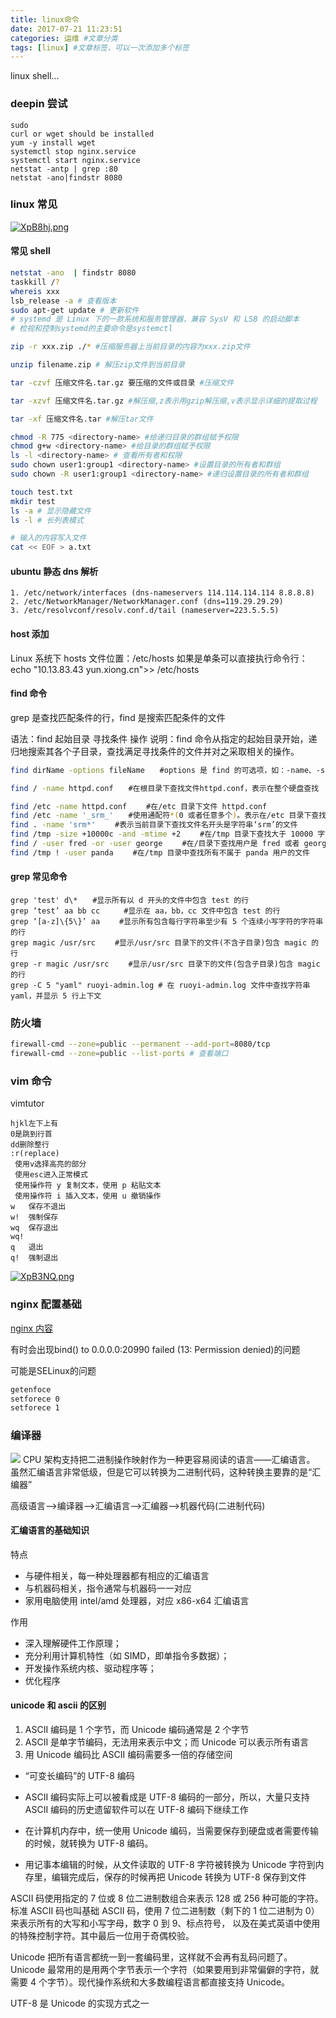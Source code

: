 ```yaml
---
title: linux命令
date: 2017-07-21 11:23:51
categories: 运维 #文章分类
tags: [linux] #文章标签，可以一次添加多个标签
---
```


linux shell...

<!-- more -->

### deepin 尝试

    sudo
    curl or wget should be installed
    yum -y install wget
    systemctl stop nginx.service
    systemctl start nginx.service
    netstat -antp | grep :80
    netstat -ano|findstr 8080

### linux 常见

<!-- ![](https://cdn.jsdelivr.net/gh/UniqueCrownClown/pic-bed/hexo/knowledge/linuxPic/order.png) -->

[![XpB8hj.png](https://s1.ax1x.com/2022/05/23/XpB8hj.png)](https://imgtu.com/i/XpB8hj)

#### 常见 shell

```bash
netstat -ano  | findstr 8080
taskkill /?
whereis xxx
lsb_release -a # 查看版本
sudo apt-get update # 更新软件
# systemd 是 Linux 下的一款系统和服务管理器，兼容 SysV 和 LSB 的启动脚本
# 检视和控制systemd的主要命令是systemctl

zip -r xxx.zip ./* #压缩服务器上当前目录的内容为xxx.zip文件

unzip filename.zip # 解压zip文件到当前目录

tar -czvf 压缩文件名.tar.gz 要压缩的文件或目录 #压缩文件

tar -xzvf 压缩文件名.tar.gz #解压缩,z表示用gzip解压缩,v表示显示详细的提取过程

tar -xf 压缩文件名.tar #解压tar文件

chmod -R 775 <directory-name> #给递归目录的群组赋予权限
chmod g+w <directory-name> #给目录的群组赋予权限
ls -l <directory-name> # 查看所有者和权限
sudo chown user1:group1 <directory-name> #设置目录的所有者和群组
sudo chown -R user1:group1 <directory-name> #递归设置目录的所有者和群组

touch test.txt
mkdir test
ls -a # 显示隐藏文件
ls -l # 长列表模式

# 输入的内容写入文件
cat << EOF > a.txt 

```

#### ubuntu 静态 dns 解析

    1. /etc/network/interfaces (dns-nameservers 114.114.114.114 8.8.8.8)
    2. /etc/NetworkManager/NetworkManager.conf (dns=119.29.29.29)
    3. /etc/resolvconf/resolv.conf.d/tail (nameserver=223.5.5.5)

#### host 添加

Linux 系统下 hosts 文件位置：/etc/hosts
如果是单条可以直接执行命令行：
echo "10.13.83.43 yun.xiong.cn">> /etc/hosts

#### find 命令

grep 是查找匹配条件的行，find 是搜索匹配条件的文件

语法：find 起始目录 寻找条件 操作
说明：find 命令从指定的起始目录开始，递归地搜索其各个子目录，查找满足寻找条件的文件并对之采取相关的操作。

```sh
find dirName -options fileName　　#options 是 find 的可选项，如：-name、-size、-mtime、-user、-group、-type、-perm、-exec、-o、-and、-print、-delete

find / -name httpd.conf　　#在根目录下查找文件httpd.conf，表示在整个硬盘查找

find /etc -name httpd.conf 　　#在/etc 目录下文件 httpd.conf
find /etc -name '_srm_'　　#使用通配符*(0 或者任意多个)。表示在/etc 目录下查找文件名中含有字符串‘srm’的文件
find . -name 'srm*' 　　#表示当前目录下查找文件名开头是字符串‘srm’的文件
find /tmp -size +10000c -and -mtime +2 　　#在/tmp 目录下查找大于 10000 字节并在最后 2 分钟内修改的文件
find / -user fred -or -user george 　　#在/目录下查找用户是 fred 或者 george 的文件文件
find /tmp ! -user panda 　　#在/tmp 目录中查找所有不属于 panda 用户的文件
```

#### grep 常见命令

```shell
grep 'test' d\*　　#显示所有以 d 开头的文件中包含 test 的行
grep ‘test’ aa bb cc 　　 #显示在 aa，bb，cc 文件中包含 test 的行
grep ‘[a-z]\{5\}’ aa 　　#显示所有包含每行字符串至少有 5 个连续小写字符的字符串的行
grep magic /usr/src 　　#显示/usr/src 目录下的文件(不含子目录)包含 magic 的行
grep -r magic /usr/src 　　#显示/usr/src 目录下的文件(包含子目录)包含 magic 的行
grep -C 5 "yaml" ruoyi-admin.log # 在 ruoyi-admin.log 文件中查找字符串 yaml，并显示 5 行上下文
```

### 防火墙

```sh
firewall-cmd --zone=public --permanent --add-port=8080/tcp
firewall-cmd --zone=public --list-ports # 查看端口
```


### vim 命令

vimtutor

    hjkl左下上有
    0是跳到行首
    dd删除整行
    :r(replace)
     使用v选择高亮的部分
     使用esc进入正常模式
     使用操作符 y 复制文本，使用 p 粘贴文本
     使用操作符 i 插入文本，使用 u 撤销操作
    w 	保存不退出
    w!	强制保存
    wq	保存退出
    wq!
    q 	退出
    q!	强制退出

<!-- ![](https://cdn.jsdelivr.net/gh/UniqueCrownClown/pic-bed/hexo/knowledge/linuxPic/vim.png) -->

[![XpB3NQ.png](https://s1.ax1x.com/2022/05/23/XpB3NQ.png)](https://imgtu.com/i/XpB3NQ)

### nginx 配置基础

[nginx 内容](https://juejin.cn/post/7007346707767754765)


有时会出现bind() to 0.0.0.0:20990 failed (13: Permission denied)的问题

可能是SELinux的问题

```bash
getenfoce
setforece 0
setforece 1
```

### 编译器

![](https://img.hellogithub.com/article/dGc4t91uqSls3Bp_1652843793.png)
CPU 架构支持把二进制操作映射作为一种更容易阅读的语言——汇编语言。
虽然汇编语言非常低级，但是它可以转换为二进制代码，这种转换主要靠的是“汇编器”

高级语言-->编译器-->汇编语言-->汇编器-->机器代码(二进制代码)

#### 汇编语言的基础知识

特点

- 与硬件相关，每一种处理器都有相应的汇编语言
- 与机器码相关，指令通常与机器码一一对应
- 家用电脑使用 intel/amd 处理器，对应 x86-x64 汇编语言

作用

- 深入理解硬件工作原理；
- 充分利用计算机特性（如 SIMD，即单指令多数据）；
- 开发操作系统内核、驱动程序等；
- 优化程序

#### unicode 和 ascii 的区别

1. ASCII 编码是 1 个字节，而 Unicode 编码通常是 2 个字节
2. ASCII 是单字节编码，无法用来表示中文；而 Unicode 可以表示所有语言
3. 用 Unicode 编码比 ASCII 编码需要多一倍的存储空间

- “可变长编码”的 UTF-8 编码
- ASCII 编码实际上可以被看成是 UTF-8 编码的一部分，所以，大量只支持 ASCII 编码的历史遗留软件可以在 UTF-8 编码下继续工作

- 在计算机内存中，统一使用 Unicode 编码，当需要保存到硬盘或者需要传输的时候，就转换为 UTF-8 编码。
- 用记事本编辑的时候，从文件读取的 UTF-8 字符被转换为 Unicode 字符到内存里，编辑完成后，保存的时候再把 Unicode 转换为 UTF-8 保存到文件

ASCII 码使用指定的 7 位或 8 位二进制数组合来表示 128 或 256 种可能的字符。标准 ASCII 码也叫基础 ASCII 码，使用 7 位二进制数（剩下的 1 位二进制为 0）来表示所有的大写和小写字母，数字 0 到 9、标点符号， 以及在美式英语中使用的特殊控制字符。其中最后一位用于奇偶校验。

Unicode 把所有语言都统一到一套编码里，这样就不会再有乱码问题了。
Unicode 最常用的是用两个字节表示一个字符（如果要用到非常偏僻的字符，就需要 4 个字节）。现代操作系统和大多数编程语言都直接支持 Unicode。

UTF-8 是 Unicode 的实现方式之一
